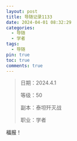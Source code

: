 ```yaml
---
layout: post
title: 导随记录1133
date: 2024-04-01 08:32:29
categories:
  - 导随
  - 学者
tags:
  - 导随
pin: true
toc: true
comments: true
---
```

> 日期：2024.4.1
>
> 等级：50
>
> 副本：泰坦歼灭战
>
> 职业：学者

福报！